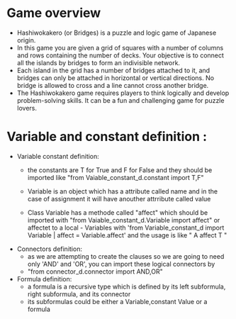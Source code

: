 # Game overview
- Hashiwokakero (or Bridges) is a puzzle and logic game of Japanese origin.
- In this game you are given a grid of squares with a number of columns and rows containing the number of decks. Your objective is to connect all the islands by bridges to form an indivisible network.
- Each island in the grid has a number of bridges attached to it, and bridges can only be attached in horizontal or vertical directions. No bridge is allowed to cross and a line cannot cross another bridge.
- The Hashiwokakero game requires players to think logically and develop problem-solving skills. It can be a fun and challenging game for puzzle lovers.

# Variable and constant definition :
- Variable constant definition:
    - the constants are T for True and F for False and they should be imported like  "from Vaiable_constant_d.constant import T,F"
    
    - Variable is an object which has a attribute called name and in the case of assignment it will have anouther attrribute called value
    - Class Variable has a methode called "affect" which should be imported with "from Vaiable_constant_d.Variable import affect" or affectet to a local          - Variables with 'from Variable_constant_d import Variable      |    affect = Variable.affect'  and the usage is like  " A affect T "
- Connectors definition:
    - as we are attempting to create the clauses so we are going to need only 'AND' and 'OR', you can import these logical connectors by 
    - "from connector_d.connector import AND,OR"
- Formula definition:
    - a formula is a recursive type which is defined by its left subformula, right subformula, and its connector
    - its subformulas could be either a Variable,constant Value or a formula
